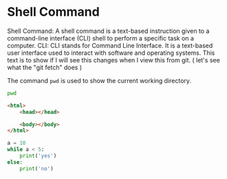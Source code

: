 # Shell Command
Shell Command: A shell command is a text-based instruction given to a command-line interface (CLI) shell to perform a specific task on a computer.
CLI: CLI stands for Command Line Interface. It is a text-based user interface used to interact with software and operating systems. This text is to show if I will see this changes when I view this from git. ( let's see what the "git fetch" does )

The command `pwd` is used to show the current working directory. 
```sh
pwd
```

```html
<html>
    <head></head>

    <body></body>
</html>

```

```python
a = 10
while a < 5:
    print('yes')
else:
    print('no')
```


